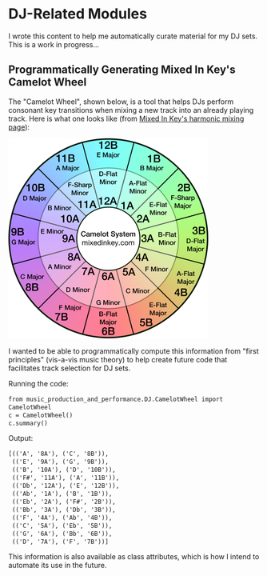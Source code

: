 # DJ-Related Modules

I wrote this content to help me automatically curate material for my DJ sets. This is a work in progress...

## Programmatically Generating Mixed In Key's Camelot Wheel

The "Camelot Wheel", shown below, is a tool that helps DJs perform consonant key transitions when mixing a new track into an already playing track. Here is what one looks like (from [Mixed In Key's harmonic mixing page](https://mixedinkey.com/wp-content/uploads/2020/04/Camelot-Wheel-Mixed-In-Key-Harmonic-Mixing.png)):

<img src="Camelot-Wheel-Mixed-In-Key-Harmonic-Mixing.png" alt="CW" width="400"/>

I wanted to be able to programmatically compute this information from "first principles" (vis-a-vis music theory) to help create future code that facilitates track selection for DJ sets.

Running the code:

```
from music_production_and_performance.DJ.CamelotWheel import CamelotWheel
c = CamelotWheel()
c.summary()
```

Output:

```
[(('A', '8A'), ('C', '8B')),
 (('E', '9A'), ('G', '9B')),
 (('B', '10A'), ('D', '10B')),
 (('F#', '11A'), ('A', '11B')),
 (('Db', '12A'), ('E', '12B')),
 (('Ab', '1A'), ('B', '1B')),
 (('Eb', '2A'), ('F#', '2B')),
 (('Bb', '3A'), ('Db', '3B')),
 (('F', '4A'), ('Ab', '4B')),
 (('C', '5A'), ('Eb', '5B')),
 (('G', '6A'), ('Bb', '6B')),
 (('D', '7A'), ('F', '7B'))]
```

This information is also available as class attributes, which is how I intend to automate its use in the future.